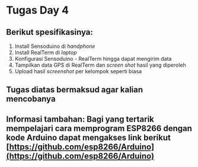 # Tugas Day 4

## Berikut spesifikasinya:
1. Install Sensoduino di *handphone*
2. Install RealTerm di *laptop*
3. Konfigurasi Sensoduino - RealTerm hingga dapat mengirim data
3. Tampilkan data GPS di RealTerm dan *screen shot* hasil yang diperoleh
4. Upload hasil *screenshot* per kelompok seperti biasa
## Tugas diatas bermaksud agar kalian mencobanya
## **Informasi tambahan**: Bagi yang tertarik mempelajari cara memprogram ESP8266 dengan kode Arduino dapat mengakses link berikut [https://github.com/esp8266/Arduino](https://github.com/esp8266/Arduino)
